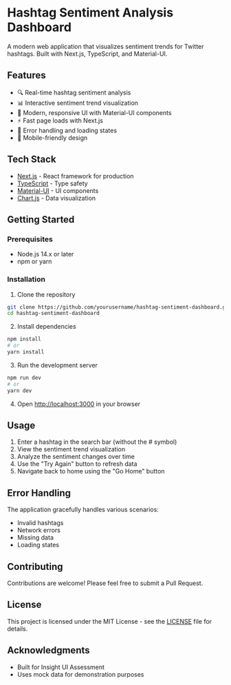 # Hashtag Sentiment Analysis Dashboard

A modern web application that visualizes sentiment trends for Twitter hashtags. Built with Next.js, TypeScript, and Material-UI.

## Features

- 🔍 Real-time hashtag sentiment analysis
- 📊 Interactive sentiment trend visualization
- 🎨 Modern, responsive UI with Material-UI components
- ⚡ Fast page loads with Next.js
- 🔄 Error handling and loading states
- 📱 Mobile-friendly design

## Tech Stack

- [Next.js](https://nextjs.org/) - React framework for production
- [TypeScript](https://www.typescriptlang.org/) - Type safety
- [Material-UI](https://mui.com/) - UI components
- [Chart.js](https://www.chartjs.org/) - Data visualization

## Getting Started

### Prerequisites

- Node.js 14.x or later
- npm or yarn

### Installation

1. Clone the repository
```bash
git clone https://github.com/yourusername/hashtag-sentiment-dashboard.git
cd hashtag-sentiment-dashboard
```

2. Install dependencies
```bash
npm install
# or
yarn install
```

3. Run the development server
```bash
npm run dev
# or
yarn dev
```

4. Open [http://localhost:3000](http://localhost:3000) in your browser

## Usage

1. Enter a hashtag in the search bar (without the # symbol)
2. View the sentiment trend visualization
3. Analyze the sentiment changes over time
4. Use the "Try Again" button to refresh data
5. Navigate back to home using the "Go Home" button

## Error Handling

The application gracefully handles various scenarios:
- Invalid hashtags
- Network errors
- Missing data
- Loading states

## Contributing

Contributions are welcome! Please feel free to submit a Pull Request.

## License

This project is licensed under the MIT License - see the [LICENSE](LICENSE) file for details.

## Acknowledgments

- Built for Insight UI Assessment
- Uses mock data for demonstration purposes

